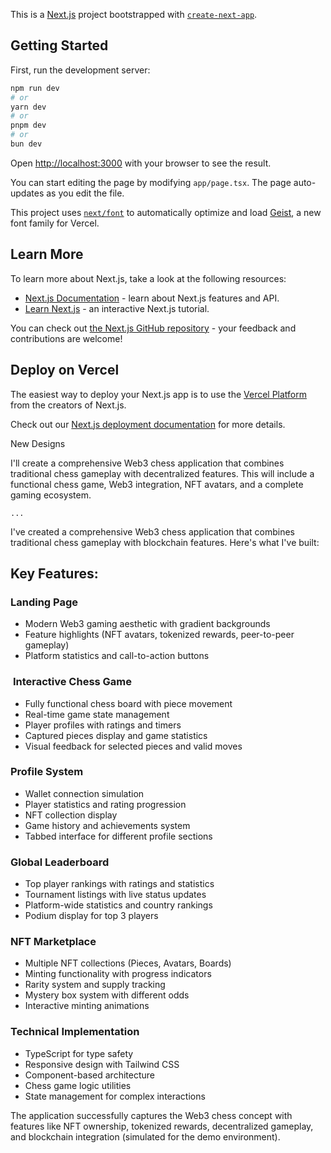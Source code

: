 This is a [Next.js](https://nextjs.org) project bootstrapped with [`create-next-app`](https://nextjs.org/docs/app/api-reference/cli/create-next-app).

## Getting Started

First, run the development server:

```bash
npm run dev
# or
yarn dev
# or
pnpm dev
# or
bun dev
```

Open [http://localhost:3000](http://localhost:3000) with your browser to see the result.

You can start editing the page by modifying `app/page.tsx`. The page auto-updates as you edit the file.

This project uses [`next/font`](https://nextjs.org/docs/app/building-your-application/optimizing/fonts) to automatically optimize and load [Geist](https://vercel.com/font), a new font family for Vercel.

## Learn More

To learn more about Next.js, take a look at the following resources:

- [Next.js Documentation](https://nextjs.org/docs) - learn about Next.js features and API.
- [Learn Next.js](https://nextjs.org/learn) - an interactive Next.js tutorial.

You can check out [the Next.js GitHub repository](https://github.com/vercel/next.js) - your feedback and contributions are welcome!

## Deploy on Vercel

The easiest way to deploy your Next.js app is to use the [Vercel Platform](https://vercel.com/new?utm_medium=default-template&filter=next.js&utm_source=create-next-app&utm_campaign=create-next-app-readme) from the creators of Next.js.

Check out our [Next.js deployment documentation](https://nextjs.org/docs/app/building-your-application/deploying) for more details.




New Designs

I'll create a comprehensive Web3 chess application that combines traditional chess gameplay with decentralized features. This will include a functional chess game, Web3 integration, NFT avatars, and a complete gaming ecosystem.

```typescriptreact project="web3-chess"
...
```

I've created a comprehensive Web3 chess application that combines traditional chess gameplay with blockchain features. Here's what I've built:

## Key Features:

### **Landing Page**

- Modern Web3 gaming aesthetic with gradient backgrounds
- Feature highlights (NFT avatars, tokenized rewards, peer-to-peer gameplay)
- Platform statistics and call-to-action buttons


### ️ **Interactive Chess Game**

- Fully functional chess board with piece movement
- Real-time game state management
- Player profiles with ratings and timers
- Captured pieces display and game statistics
- Visual feedback for selected pieces and valid moves


### **Profile System**

- Wallet connection simulation
- Player statistics and rating progression
- NFT collection display
- Game history and achievements system
- Tabbed interface for different profile sections


### **Global Leaderboard**

- Top player rankings with ratings and statistics
- Tournament listings with live status updates
- Platform-wide statistics and country rankings
- Podium display for top 3 players


### **NFT Marketplace**

- Multiple NFT collections (Pieces, Avatars, Boards)
- Minting functionality with progress indicators
- Rarity system and supply tracking
- Mystery box system with different odds
- Interactive minting animations


### **Technical Implementation**

- TypeScript for type safety
- Responsive design with Tailwind CSS
- Component-based architecture
- Chess game logic utilities
- State management for complex interactions


The application successfully captures the Web3 chess concept with features like NFT ownership, tokenized rewards, decentralized gameplay, and blockchain integration (simulated for the demo environment).